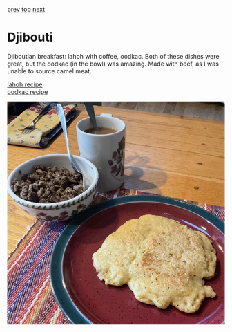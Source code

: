 [prev](denmark.md)
[top](../index.md)
[next](dominica.md)
# Djibouti

Djiboutian breakfast: lahoh with coffee, oodkac. Both of these dishes
were great, but the oodkac (in the bowl) was amazing.  Made with beef,
as I was unable to source camel meat.

[lahoh recipe](https://www.196flavors.com/somalia-lahoh/)<br>
[oodkac recipe](https://sikiacooking.com/oodkac-recipe-jerky-style-beef-cubes/)

![breakfast](images/djibouti.jpeg)
